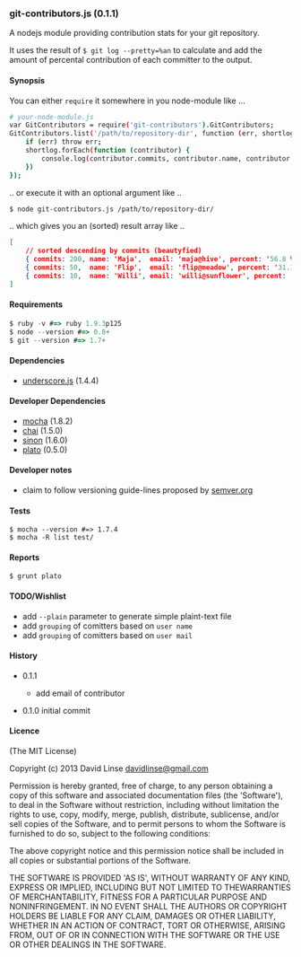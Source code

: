 ### git-contributors.js (0.1.1)

A nodejs module providing contribution stats for your git repository.

It uses the result of `$ git log --pretty=%an` to calculate and add the amount of percental contribution of each committer to the output.

#### Synopsis
You can either `require` it somewhere in you node-module like ...

```bash
# your-node-module.js
var GitContributors = require('git-contributors').GitContributors;
GitContributors.list('/path/to/repository-dir', function (err, shortlog) {
    if (err) throw err;
    shortlog.forEach(function (contributor) {
        console.log(contributor.commits, contributor.name, contributor.percent);
    })
});
```
.. or execute it with an optional argument like ..

```bash
$ node git-contributors.js /path/to/repository-dir/
```

.. which gives you an (sorted) result array like ..

```JSON
[
    // sorted descending by commits (beautyfied)
    { commits: 200, name: 'Maja',  email: 'maja@hive', percent: '56.8 %' },
    { commits: 50,  name: 'Flip',  email: 'flip@meadow', percent: '31.1 %' },
    { commits: 10,  name: 'Willi', email: 'willi@sunflower', percent: '10.8 %' }
]
```

#### Requirements

```JavaScript
$ ruby -v #=> ruby 1.9.3p125
$ node --version #=> 0.8+
$ git --version #=> 1.7+
```

#### Dependencies
* [underscore.js][underscore] (1.4.4)


#### Developer Dependencies

* [mocha][mocha] (1.8.2)
* [chai][chai] (1.5.0)
* [sinon][sinon] (1.6.0)
* [plato][plato] (0.5.0)


#### Developer notes

* claim to follow versioning guide-lines proposed by [semver.org][semver]


#### Tests

```
$ mocha --version #=> 1.7.4
$ mocha -R list test/
```

#### Reports

```
$ grunt plato
```


#### TODO/Wishlist


* add `--plain` parameter to generate simple plaint-text file
* add `grouping` of comitters based on `user name`
* add `grouping` of comitters based on `user mail`



#### History

* 0.1.1
    + add email of contributor

* 0.1.0 initial commit


[semver]: http://semver.org
[underscore]: http://underscorejs.org
[mocha]: http://visionmedia.github.com/mocha/
[chai]: http://chaijs.com
[sinon]: http://sinonjs.org
[plato]: https://github.com/jsoverson/plato


#### Licence

(The MIT License)

Copyright (c) 2013 David Linse <davidlinse@gmail.com>

Permission is hereby granted, free of charge, to any person obtaining a copy of this software and associated documentation
files (the 'Software'), to deal in the Software without restriction, including without limitation the rights to use, copy,
modify, merge, publish, distribute, sublicense, and/or sell copies of the Software, and to permit persons to whom the
Software is furnished to do so, subject to the following conditions:

The above copyright notice and this permission notice shall be included in all copies or substantial portions of the
Software.

THE SOFTWARE IS PROVIDED 'AS IS', WITHOUT WARRANTY OF ANY KIND, EXPRESS OR IMPLIED, INCLUDING BUT NOT LIMITED TO
THEWARRANTIES OF MERCHANTABILITY, FITNESS FOR A PARTICULAR PURPOSE AND NONINFRINGEMENT. IN NO EVENT SHALL THE AUTHORS OR
COPYRIGHT HOLDERS BE LIABLE FOR ANY CLAIM, DAMAGES OR OTHER LIABILITY, WHETHER IN AN ACTION OF CONTRACT, TORT OR OTHERWISE,
ARISING FROM, OUT OF OR IN CONNECTION WITH THE SOFTWARE OR THE USE OR OTHER DEALINGS IN THE SOFTWARE.
